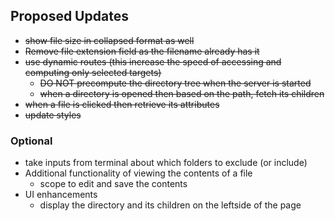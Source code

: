 ## Proposed Updates
- ~~show file size in collapsed format as well~~
- ~~Remove file extension field as the filename already has it~~
- ~~use dynamic routes (this increase the speed of accessing and computing only selected targets)~~
    - ~~DO NOT precompute the directory tree when the server is started~~
    - ~~when a directory is opened then based on the path, fetch its children~~
- ~~when a file is clicked then retrieve its attributes~~
- ~~update styles~~

### Optional
- take inputs from terminal about which folders to exclude (or include)
- Additional functionality of viewing the contents of a file
    - scope to edit and save the contents
- UI enhancements
    - display the directory and its children on the leftside of the page
